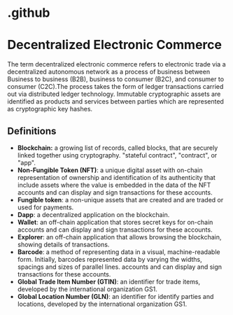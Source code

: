 # .github

# Decentralized Electronic Commerce 

The term decentralized electronic commerce refers to electronic trade via a decentralized autonomous network as a process of business between 
Business to business (B2B), business to consumer (B2C), and consumer to consumer (C2C).The process
takes the form of ledger transactions carried out via distributed ledger technology.
Immutable cryptographic assets are identified as products and services
between parties which are represented as cryptographic key hashes.

## Definitions

* **Blockchain:** a growing list of records, called blocks, that are securely linked together using cryptography. 
  "stateful contract", "contract", or "app".
* **Non-Fungible Token (NFT)**: a unique digital asset with on-chain representation of ownership and identification of its authenticity that include assets where the value is embedded in the data of the NFT
  accounts and can display and sign transactions for these accounts.
* **Fungible token**: a non-unique assets that are created and are traded or used for payments.
* **Dapp**: a decentralized application on the blockchain.
* **Wallet**: an off-chain application that stores secret keys for on-chain
  accounts and can display and sign transactions for these accounts.
* **Explorer**: an off-chain application that allows browsing the blockchain,
  showing details of transactions.
* **Barcode**:  a method of representing data in a visual, machine-readable form. Initially, barcodes represented data by varying the widths, spacings and sizes of parallel lines.
  accounts and can display and sign transactions for these accounts.
* **Global Trade Item Number (GTIN)**: an identifier for trade items, developed by the international organization GS1.
* **Global Location Number (GLN)**: an identifier for identify parties and locations, developed by the international organization GS1.
 
